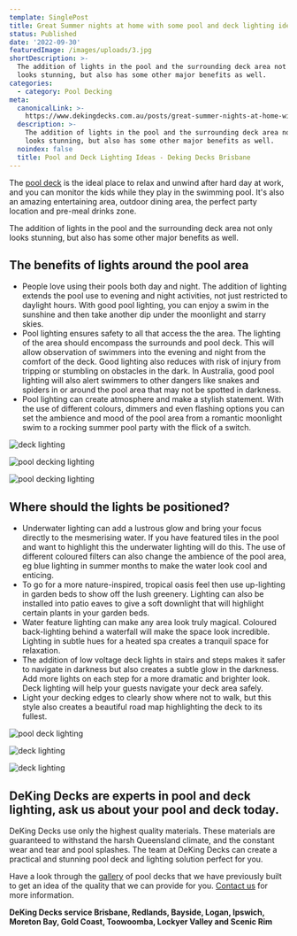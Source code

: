 ```yaml
---
template: SinglePost
title: Great Summer nights at home with some pool and deck lighting ideas
status: Published
date: '2022-09-30'
featuredImage: /images/uploads/3.jpg
shortDescription: >-
  The addition of lights in the pool and the surrounding deck area not only
  looks stunning, but also has some other major benefits as well.
categories:
  - category: Pool Decking
meta:
  canonicalLink: >-
    https://www.dekingdecks.com.au/posts/great-summer-nights-at-home-with-some-pool-and-deck-lighting-ideas/
  description: >-
    The addition of lights in the pool and the surrounding deck area not only
    looks stunning, but also has some other major benefits as well.
  noindex: false
  title: Pool and Deck Lighting Ideas - Deking Decks Brisbane
---
```

The [pool deck](https://www.dekingdecks.com.au/services/pool-decking/) is the ideal place to relax and unwind after hard day at work, and you can monitor the kids while they play in the swimming pool. It's also an amazing entertaining area, outdoor dining area, the perfect party location and pre-meal drinks zone. 

The addition of lights in the pool and the surrounding deck area not only looks stunning, but also has some other major benefits as well.

## The benefits of lights around the pool area

* People love using their pools both day and night. The addition of lighting extends the pool use to evening and night activities, not just restricted to daylight hours. With good pool lighting, you can enjoy a swim in the sunshine and then take another dip under the moonlight and starry skies.
* Pool lighting ensures safety to all that access the the area. The lighting of the area should encompass the surrounds and pool deck. This will allow observation of swimmers into the evening and night from the comfort of the deck. Good lighting also reduces with risk of injury from tripping or stumbling on obstacles in the dark. In Australia, good pool lighting will also alert swimmers to other dangers like snakes and spiders in or around the pool area that may not be spotted in darkness.
* Pool lighting can create atmosphere and make a stylish statement. With the use of different colours, dimmers and even flashing options you can set the ambience and mood of the pool area from a romantic moonlight swim to a rocking summer pool party with the flick of a switch.

![deck lighting](/images/uploads/9s6upf4itnaxawhrgcsn7w.jpg)

![pool decking lighting](/images/uploads/image-13.jpg)

![pool decking lighting](/images/uploads/image-21.jpg)

## Where should the lights be positioned?

* Underwater lighting can add a lustrous glow and bring your focus directly to the mesmerising water. If you have featured tiles in the pool and want to highlight this the underwater lighting will do this. The use of different coloured filters can also change the ambience of the pool area, eg blue lighting in summer months to make the water look cool and enticing.
* To go for a more nature-inspired, tropical oasis feel then use up-lighting in garden beds to show off the lush greenery. Lighting can also be installed into patio eaves to give a soft downlight that will highlight certain plants in your garden beds.
* Water feature lighting can make any area look truly magical. Coloured back-lighting behind a waterfall will make the space look incredible. Lighting in subtle hues for a heated spa creates a tranquil space for relaxation.
* The addition of low voltage deck lights in stairs and steps makes it safer to navigate in darkness but also creates a subtle glow in the darkness. Add more lights on each step for a more dramatic and brighter look. Deck lighting will help your guests navigate your deck area safely.
* Light your decking edges to clearly show where not to walk, but this style also creates a beautiful road map highlighting the deck to its fullest.

![pool deck lighting](/images/uploads/deking-pty-ltd-pool-deking.jpg)

![deck lighting](/images/uploads/inground-pool-decking-options-ideas-in-australia.jpg)

![deck lighting](/images/uploads/yhwd2jfuqzg0yc2hb8sdog.jpg)

## DeKing Decks are experts in pool and deck lighting, ask us about your pool and deck today.

DeKing Decks use only the highest quality materials. These materials are guaranteed to withstand the harsh Queensland climate, and the constant wear and tear and pool splashes. The team at DeKing Decks can create a practical and stunning pool deck and lighting solution perfect for you.

Have a look through the [gallery](https://www.dekingdecks.com.au/services/pool-decking/) of pool decks that we have previously built to get an idea of the quality that we can provide for you. [Contact us](https://www.dekingdecks.com.au/contact/) for more information.

**DeKing Decks service Brisbane, Redlands, Bayside, Logan, Ipswich, Moreton Bay, Gold Coast, Toowoomba, Lockyer Valley and Scenic Rim**
